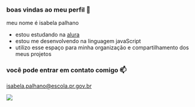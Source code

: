 ### boas vindas ao meu perfil 💙

meu nome é isabela palhano

- estou estudando na [alura](https://www.alura.com.br)
- estou me desenvolvendo na linguagem javaScript
- utilizo esse espaço para minha organização e compartilhamento dos meus projetos

### você pode entrar em contato comigo 📫

isabela.palhano@escola.pr.gov.br



![](https://media.tenor.com/UHwtUklnfLcAAAAM/cheshire-cat-alice-in-wonderland.gif)
